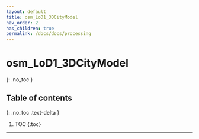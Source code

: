 ```yaml
---
layout: default
title: osm_LoD1_3DCityModel
nav_order: 2
has_children: true
permalink: /docs/docs/processing
---
```


# osm_LoD1_3DCityModel
{: .no_toc }

## Table of contents
{: .no_toc .text-delta }

1. TOC
{:toc}

---
